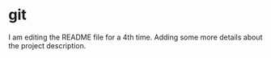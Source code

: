 # git
I am editing the README file for a 4th time. Adding some more details 
about the project description.

